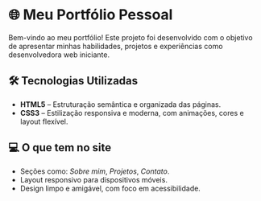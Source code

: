 # 🌐 Meu Portfólio Pessoal

Bem-vindo ao meu portfólio! Este projeto foi desenvolvido com o objetivo de apresentar minhas habilidades, projetos e experiências como desenvolvedora web iniciante.

## 🛠️ Tecnologias Utilizadas

- **HTML5** – Estruturação semântica e organizada das páginas.
- **CSS3** – Estilização responsiva e moderna, com animações, cores e layout flexível.

## 💻 O que tem no site

- Seções como: *Sobre mim*, *Projetos*, *Contato*.
- Layout responsivo para dispositivos móveis.
- Design limpo e amigável, com foco em acessibilidade.
